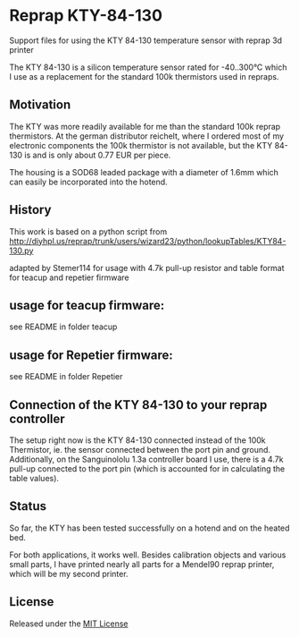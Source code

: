 Reprap KTY-84-130
=====

Support files for using the KTY 84-130 temperature sensor with reprap 3d printer

The KTY 84-130 is a silicon temperature sensor rated for -40..300°C which I use as a replacement for the standard 100k thermistors used in repraps.

Motivation
-----

The KTY was more readily available for me than the standard 100k reprap
thermistors. At the german distributor reichelt, where I ordered most of my
electronic components the 100k thermistor is not available, but the KTY 84-130
is and is only about 0.77 EUR per piece.

The housing is a SOD68 leaded package with a diameter of 1.6mm which can easily
be incorporated into the hotend.

History
-----

This work is based on a python script from
http://diyhpl.us/reprap/trunk/users/wizard23/python/lookupTables/KTY84-130.py

adapted by Stemer114 for usage with 4.7k pull-up resistor
and table format for teacup and repetier firmware


usage for teacup firmware:
-----

see README in folder teacup


usage for Repetier firmware:
-----

see README in folder Repetier


Connection of the KTY 84-130 to your reprap controller
-----

The setup right now is the KTY 84-130 connected instead of the 100k Thermistor,
ie. the sensor connected between the port pin and ground. Additionally, on the
Sanguinololu 1.3a controller board I use, there is a 4.7k pull-up connected to
the port pin (which is accounted for in calculating the table values).

Status
-----

So far, the KTY has been tested successfully on a hotend and on the heated bed. 

For both applications, it works well. Besides calibration objects and various small parts, I have printed nearly all 
parts for a Mendel90 reprap printer, which will be my second printer.


License
-----

Released under the [MIT License](http://www.opensource.org/licenses/MIT)

